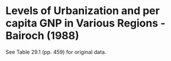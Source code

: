 # Levels of Urbanization and per capita GNP in Various Regions - Bairoch (1988)

See Table 29.1 (pp. 459) for original data.